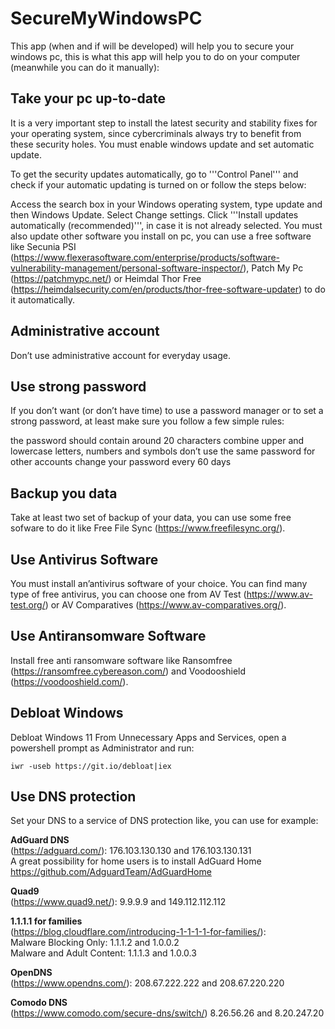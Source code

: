 # SecureMyWindowsPC
This app (when and if will be developed) will help you to secure your windows pc, this is what this app will help you to do on your computer (meanwhile you can do it manually):

## Take your pc up-to-date
It is a very important step to install the latest security and stability fixes for your operating system, since cybercriminals always try to benefit from these security holes. You must enable windows update and set automatic update.

To get the security updates automatically, go to '''Control Panel''' and check if your automatic updating is turned on or follow the steps below:

Access the search box in your Windows operating system, type update and then Windows Update.
Select Change settings.
Click '''Install updates automatically (recommended)''', in case it is not already selected.
You must also update other software you install on pc, you can use a free software like Secunia PSI (https://www.flexerasoftware.com/enterprise/products/software-vulnerability-management/personal-software-inspector/), Patch My Pc (https://patchmypc.net/) or Heimdal Thor Free (https://heimdalsecurity.com/en/products/thor-free-software-updater) to do it automatically.

## Administrative account
Don’t use administrative account for everyday usage.

## Use strong password
If you don’t want (or don’t have time) to use a password manager or to set a strong password, at least make sure you follow a few simple rules:

 the password should contain around 20 characters
 combine upper and lowercase letters, numbers and symbols
 don’t use the same password for other accounts
 change your password every 60 days
 
## Backup you data
Take at least two set of backup of your data, you can use some free sofware to do it like Free File Sync (https://www.freefilesync.org/).

## Use Antivirus Software
You must install an’antivirus software of your choice.  You can find many type of free antivirus, you can choose one from AV Test (https://www.av-test.org/) or AV Comparatives (https://www.av-comparatives.org/).

## Use Antiransomware Software
Install free anti ransomware software like Ransomfree (https://ransomfree.cybereason.com/) and Voodooshield (https://voodooshield.com/).

## Debloat Windows
Debloat Windows 11 From Unnecessary Apps and Services, open a powershell prompt as Administrator and run:
```
iwr -useb https://git.io/debloat|iex
```

## Use DNS protection
Set your DNS to a service of DNS protection like, you can use for example:  

**AdGuard DNS**  
(https://adguard.com/): 176.103.130.130 and 176.103.130.131  
A great possibility for home users is to install AdGuard Home https://github.com/AdguardTeam/AdGuardHome  

**Quad9**  
(https://www.quad9.net/): 9.9.9.9 and 149.112.112.112  

**1.1.1.1 for families**  
(https://blog.cloudflare.com/introducing-1-1-1-1-for-families/):  
Malware Blocking Only: 1.1.1.2 and 1.0.0.2  
Malware and Adult Content: 1.1.1.3 and 1.0.0.3  

**OpenDNS**  
(https://www.opendns.com/): 208.67.222.222 and 208.67.220.220  

**Comodo DNS**  
(https://www.comodo.com/secure-dns/switch/) 8.26.56.26 and 8.20.247.20  




